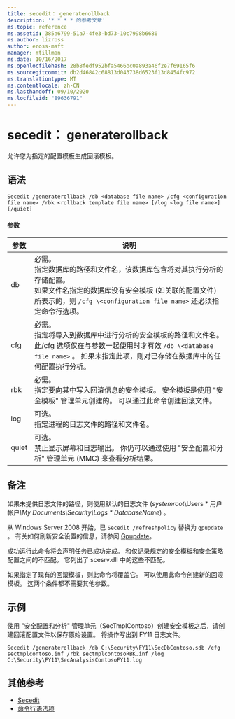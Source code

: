 ```yaml
---
title: secedit： generaterollback
description: '* * * * 的参考文章'
ms.topic: reference
ms.assetid: 385a6799-51a7-4fe3-bd73-10c7998b6680
ms.author: lizross
author: eross-msft
manager: mtillman
ms.date: 10/16/2017
ms.openlocfilehash: 28b8fedf952bfa5466bc0a893a46f2e7f69165f6
ms.sourcegitcommit: db2d46842c68813d043738d6523f13d8454fc972
ms.translationtype: MT
ms.contentlocale: zh-CN
ms.lasthandoff: 09/10/2020
ms.locfileid: "89636791"
---
```

# <a name="seceditgeneraterollback"></a>secedit： generaterollback



允许您为指定的配置模板生成回滚模板。

## <a name="syntax"></a>语法

```
Secedit /generaterollback /db <database file name> /cfg <configuration file name> /rbk <rollback template file name> [/log <log file name>] [/quiet]
```

#### <a name="parameters"></a>参数

|参数|说明|
|---------|-----------|
|db|必需。</br>指定数据库的路径和文件名，该数据库包含将对其执行分析的存储配置。</br>如果文件名指定的数据库没有安全模板 (如关联的配置文件) 所表示的，则 `/cfg \<configuration file name>` 还必须指定命令行选项。|
|cfg|必需。</br>指定将导入到数据库中进行分析的安全模板的路径和文件名。</br>此/cfg 选项仅在与参数一起使用时才有效 `/db \<database file name>` 。 如果未指定此项，则对已存储在数据库中的任何配置执行分析。|
|rbk|必需。</br>指定要向其中写入回滚信息的安全模板。 安全模板是使用 "安全模板" 管理单元创建的。 可以通过此命令创建回滚文件。|
|log|可选。</br>指定进程的日志文件的路径和文件名。|
|quiet|可选。</br>禁止显示屏幕和日志输出。 你仍可以通过使用 "安全配置和分析" 管理单元 (MMC) 来查看分析结果。|

## <a name="remarks"></a>备注

如果未提供日志文件的路径，则使用默认的日志文件 (*systemroot*\Users \* 用户帐户<em>\My Documents\Security\Logs \* DatabaseName</em>) 。

从 Windows Server 2008 开始，已 `Secedit /refreshpolicy` 替换为 `gpupdate` 。 有关如何刷新安全设置的信息，请参阅 [Gpupdate](gpupdate.md)。

成功运行此命令将会声明任务已成功完成。 和仅记录规定的安全模板和安全策略配置之间的不匹配。 它列出了 scesrv.dll 中的这些不匹配。

如果指定了现有的回滚模板，则此命令将覆盖它。 可以使用此命令创建新的回滚模板。 这两个条件都不需要其他参数。

## <a name="examples"></a>示例

使用 "安全配置和分析" 管理单元（SecTmplContoso）创建安全模板之后，请创建回滚配置文件以保存原始设置。 将操作写出到 FY11 日志文件。
```
Secedit /generaterollback /db C:\Security\FY11\SecDbContoso.sdb /cfg sectmplcontoso.inf /rbk sectmplcontosoRBK.inf /log C:\Security\FY11\SecAnalysisContosoFY11.log
```

## <a name="additional-references"></a>其他参考

-   [Secedit](secedit.md)
- [命令行语法项](command-line-syntax-key.md)